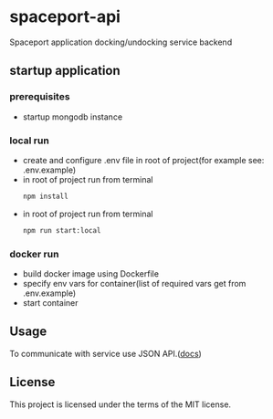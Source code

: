 # spaceport-api
Spaceport application docking/undocking service backend

## startup application 

### prerequisites
- startup mongodb instance

### local run
- create and configure .env file in root of project(for example see: .env.example)
- in root of project run from terminal     
    ```sh
    npm install
    ```
- in root of project run from terminal
    ```sh
    npm run start:local
    ```

### docker run
- build docker image using Dockerfile
- specify env vars for container(list of required vars get from .env.example)
- start container

## Usage
To communicate with service use JSON API.([docs](https://github.com/spaceport-near/backend/blob/develop/docs/openapi.yaml))

## License
This project is licensed under the terms of the MIT license.